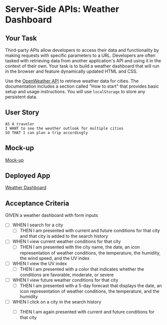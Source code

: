 # Server-Side APIs: Weather Dashboard
## Your Task
Third-party APIs allow developers to access their data and functionality by making requests with specific parameters to a URL. Developers are often tasked with retrieving data from another application's API and using it in the context of their own. Your task is to build a weather dashboard that will run in the browser and feature dynamically updated HTML and CSS.
 
Use the [OpenWeather API](https://openweathermap.org/api) to retrieve weather data for cities. The documentation includes a section called "How to start" that provides basic setup and usage instructions. You will use `localStorage` to store any persistent data.
 
## User Story
 
```
AS A traveler
I WANT to see the weather outlook for multiple cities
SO THAT I can plan a trip accordingly
```

## Mock-up
[Mock-up](https://ucarecdn.com/5b0ef48a-550d-4938-9ac2-3ab39a5ce347/)

## Deployed App
[Weather Dashboard](https://pensive-payne-78e3c8.netlify.app/)
 
## Acceptance Criteria

GIVEN a weather dashboard with form inputs
- [ ] WHEN I search for a city
    - [ ] THEN I am presented with current and future conditions for that city and that city is added to the search history
- [ ] WHEN I view current weather conditions for that city
    - [ ] THEN I am presented with the city name, the date, an icon representation of weather conditions, the temperature, the humidity, the wind speed, and the UV index
- [ ] WHEN I view the UV index
    - [ ] THEN I am presented with a color that indicates whether the conditions are favorable, moderate, or severe
- [ ] WHEN I view future weather conditions for that city
    - [ ] THEN I am presented with a 5-day forecast that displays the date, an icon representation of weather conditions, the temperature, and the humidity
- [ ] WHEN I click on a city in the search history
    - [ ] THEN I am again presented with current and future conditions for that city

